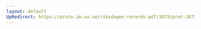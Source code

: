 ```yaml
---
layout: default
UpRedirect: https://pruto.im.uu.se/riksdagen-records-pdf/1873/prot-1873--ak--402/prot-1873--ak--402_025.pdf
---
```

